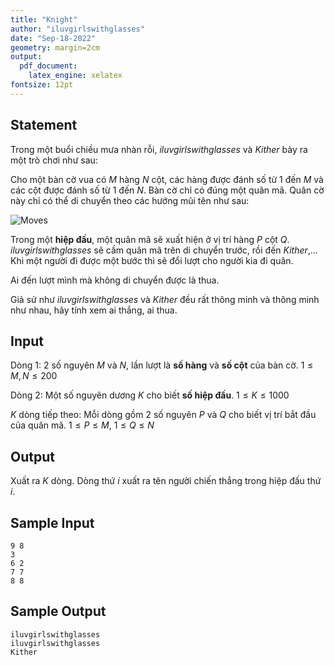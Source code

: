 ```yaml
---
title: "Knight"
author: "iluvgirlswithglasses"
date: "Sep-18-2022"
geometry: margin=2cm
output: 
  pdf_document: 
    latex_engine: xelatex
fontsize: 12pt
---
```


## Statement

Trong một buổi chiều mưa nhàn rỗi, *iluvgirlswithglasses* và *Kither* bày ra một trò chơi như sau:

Cho một bàn cờ vua có $M$ hàng $N$ cột, các hàng được đánh số từ 1 đến $M$ và các cột được đánh số từ 1 đến $N$. Bàn cờ chỉ có đúng một quân mã. Quân cờ này chỉ có thể di chuyển theo các hướng mũi tên như sau:

![Moves](https://raw.githubusercontent.com/iluvgirlswithglasses/img-host/main/host/vnoj_mdc_knight.png)

Trong một **hiệp đấu**, một quân mã sẽ xuất hiện ở vị trí hàng $P$ cột $Q$. *iluvgirlswithglasses* sẽ cầm quân mã trên di chuyển trước, rồi đến *Kither*,... Khi một người đi được một bước thì sẽ đổi lượt cho người kia đi quân.

Ai đến lượt mình mà không di chuyển được là thua.

Giả sử như *iluvgirlswithglasses* và *Kither* đều rất thông minh và thông minh như nhau, hãy tính xem ai thắng, ai thua.

## Input

Dòng 1: 2 số nguyên $M$ và $N$, lần lượt là **số hàng** và **số cột** của bàn cờ. $1 \leq M, N \leq 200$

Dòng 2: Một số nguyên dương $K$ cho biết **số hiệp đấu**. $1 \leq K \leq 1000$

$K$ dòng tiếp theo: Mỗi dòng gồm 2 số nguyên $P$ và $Q$ cho biết vị trí bắt đầu của quân mã. $1 \leq P \leq M$, $1 \leq Q \leq N$

## Output

Xuất ra $K$ dòng. Dòng thứ $i$ xuất ra tên người chiến thắng trong hiệp đấu thứ $i$.

## Sample Input

```
9 8 
3
6 2
7 7
8 8
```

## Sample Output

```
iluvgirlswithglasses
iluvgirlswithglasses
Kither
```
